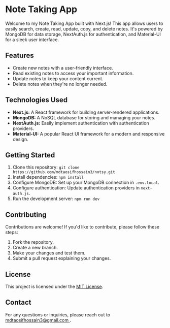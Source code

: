 # Note Taking App

Welcome to my Note Taking App built with Next.js! This app allows users to easily search, create, read, update, copy, and delete notes. It's powered by MongoDB for data storage, NextAuth.js for authentication, and Material-UI for a sleek user interface.

## Features

- Create new notes with a user-friendly interface.
- Read existing notes to access your important information.
- Update notes to keep your content current.
- Delete notes when they're no longer needed.

## Technologies Used

- **Next.js:** A React framework for building server-rendered applications.
- **MongoDB:** A NoSQL database for storing and managing your notes.
- **NextAuth.js:** Easily implement authentication with authentication providers.
- **Material-UI:** A popular React UI framework for a modern and responsive design.

## Getting Started

1. Clone this repository: `git clone https://github.com/mdtaosifhossain3/notsy.git`
2. Install dependencies: `npm install`
3. Configure MongoDB: Set up your MongoDB connection in `.env.local`.
4. Configure authentication: Update authentication providers in `next-auth.js`.
5. Run the development server: `npm run dev`

## Contributing

Contributions are welcome! If you'd like to contribute, please follow these steps:
1. Fork the repository.
2. Create a new branch.
3. Make your changes and test them.
4. Submit a pull request explaining your changes.

## License

This project is licensed under the [MIT License](LICENSE).

## Contact

For any questions or inquiries, please reach out to [mdtaosifhossain3@gmail.com
](mailto:mdtaosifhossain3@gmail.com
).

